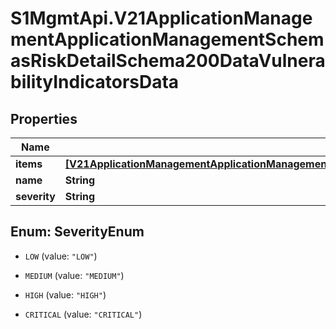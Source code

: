 # S1MgmtApi.V21ApplicationManagementApplicationManagementSchemasRiskDetailSchema200DataVulnerabilityIndicatorsData

## Properties
Name | Type | Description | Notes
------------ | ------------- | ------------- | -------------
**items** | [**[V21ApplicationManagementApplicationManagementSchemasRiskDetailSchema200DataVulnerabilityIndicatorsItems]**](V21ApplicationManagementApplicationManagementSchemasRiskDetailSchema200DataVulnerabilityIndicatorsItems.md) |  | [optional] 
**name** | **String** |  | [optional] 
**severity** | **String** |  | [optional] 


<a name="SeverityEnum"></a>
## Enum: SeverityEnum


* `LOW` (value: `"LOW"`)

* `MEDIUM` (value: `"MEDIUM"`)

* `HIGH` (value: `"HIGH"`)

* `CRITICAL` (value: `"CRITICAL"`)





